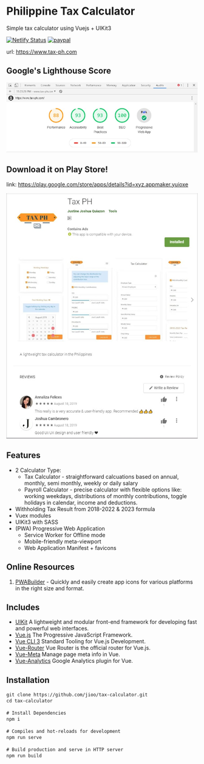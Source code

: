 # Philippine Tax Calculator

Simple tax calculator using Vuejs + UIKit3

[![Netlify Status](https://api.netlify.com/api/v1/badges/5ffd08f6-3541-49a0-b54c-6b1e1f91301f/deploy-status)](https://app.netlify.com/sites/tax-ph/deploys) [![paypal](https://img.shields.io/badge/paypal-donate-green.svg)](http://paypal.me/jjquiazon)

url: https://www.tax-ph.com

## Google's Lighthouse Score ##

![Lighthouse Score](public/img/lighthouse-score.jpg)

## Download it on Play Store! ##

link: https://play.google.com/store/apps/details?id=xyz.appmaker.yuioxe

![Tax PH Mobile](public/img/tax-ph-mobile.jpg)

## Features ##

* 2 Calculator Type:
  * Tax Calculator - straightforward calcuations based on annual, monthly, semi monthly, weekly or daily salary
  * Payroll Calculator - precise calculator with flexible options like: working weekdays, distributions of monthly contributions, toggle holidays in calendar, income and deductions.
* Withholding Tax Result from 2018-2022 & 2023 formula
* Vuex modules
* UIKit3 with SASS
* (PWA) Progressive Web Application 
  * Service Worker for Offline mode
  * Mobile-friendly meta-viewport
  * Web Application Manifest + favicons

## Online Resources ##

1. [PWABuilder](https://www.pwabuilder.com/imageGenerator) - Quickly and easily create app icons for various platforms in the right size and format.

## Includes ##

* [UIKit](https://getuikit.com/) A lightweight and modular front-end framework for developing fast and powerful web interfaces.
* [Vue.js](https://vuejs.org/) The Progressive JavaScript Framework.
* [Vue CLI 3](https://cli.vuejs.org/) Standard Tooling for Vue.js Development.
* [Vue-Router](https://router.vuejs.org/en/) Vue Router is the official router for Vue.js.
* [Vue-Meta](https://github.com/declandewet/vue-meta) Manage page meta info in Vue.
* [Vue-Analytics](https://github.com/MatteoGabriele/vue-analytics) Google Analytics plugin for Vue.

## Installation
```
git clone https://github.com/jioo/tax-calculator.git
cd tax-calculator

# Install Dependencies
npm i

# Compiles and hot-reloads for development
npm run serve

# Build production and serve in HTTP server
npm run build
```
